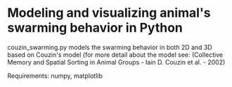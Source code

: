 # Modeling and visualizing animal's swarming behavior in Python

couzin_swarming.py models the swarming behavior in both 2D and 3D based on Couzin's model (for more detail about the model see:
(Collective Memory and Spatial Sorting in Animal Groups - Iain D. Couzin et al. - 2002)

Requirements: numpy, matplotlib
